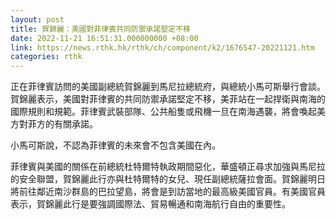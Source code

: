```yaml
---
layout: post
title: 賀錦麗：美國對菲律賓共同防禦承諾堅定不移
date: 2022-11-21 16:51:31.000000000 +08:00
link: https://news.rthk.hk/rthk/ch/component/k2/1676547-20221121.htm
categories: rthk
---
```


正在菲律賓訪問的美國副總統賀錦麗到馬尼拉總統府，與總統小馬可斯舉行會談。賀錦麗表示，美國對菲律賓的共同防禦承諾堅定不移，美菲站在一起捍衛與南海的國際規則和規範。菲律賓武裝部隊、公共船隻或飛機一旦在南海遇襲，將會喚起美方對菲方的有關承諾。

小馬可斯說，不認為菲律賓的未來會不包含美國在內。

菲律賓與美國的關係在前總統杜特爾特執政期間惡化，華盛頓正尋求加強與馬尼拉的安全聯盟，賀錦麗此行亦與杜特爾特的女兒、現任副總統薩拉會面。賀錦麗明日將前往鄰近南沙群島的巴拉望島，將會是到訪當地的最高級美國官員。有美國官員表示，賀錦麗此行是要強調國際法、貿易暢通和南海航行自由的重要性。
